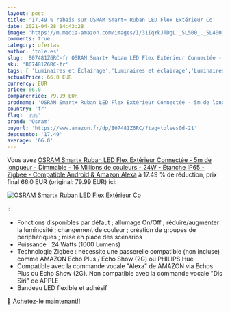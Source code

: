 ```yaml
---
layout: post
title: '17.49 % rabais sur OSRAM Smart+ Ruban LED Flex Extérieur Co'
date: 2021-04-28 14:43:28
image: 'https://m.media-amazon.com/images/I/31IqYkJTDgL._SL500_._SL400_.jpg'
comments: true
category: ofertas
author: 'tole.es'
slug: 'B07481Z6RC-fr OSRAM Smart+ Ruban LED Flex Extérieur Connectée - 5m de...'
sku: 'B07481Z6RC-fr'
tags: [ 'Luminaires et Éclairage','Luminaires et éclairage','Luminaires extérieur','osram','Éclairage pour chemins', ]
actualPrice: 66.0 EUR
currency: EUR
price: 66.0
comparePrice: 79.99 EUR
prodname: 'OSRAM Smart+ Ruban LED Flex Extérieur Connectée - 5m de longueur - Dimmable - 16 Millions de couleurs - 24W - Etanche IP65 - Zigbee - Compatible Android & Amazon Alexa'
country: 'fr'
flag: '🇫🇷'
brand: 'Osram'
buyurl: 'https://www.amazon.fr/dp/B07481Z6RC/?tag=tolees0d-21'
descuento: '17.49'
average: '66.0'
---
```


Vous avez [OSRAM Smart+ Ruban LED Flex Extérieur Connectée - 5m de longueur - Dimmable - 16 Millions de couleurs - 24W - Etanche IP65 - Zigbee - Compatible Android & Amazon Alexa](https://www.amazon.fr/dp/B07481Z6RC/?tag=tolees0d-21)  à  17.49 % de réduction, prix final  66.0 EUR (original: 79.99 EUR) ici:

[![OSRAM Smart+ Ruban LED Flex Extérieur Co](https://m.media-amazon.com/images/I/31IqYkJTDgL._SL500_._SL400_.jpg)](https://www.amazon.fr/dp/B07481Z6RC/?tag=tolees0d-21)

ℹ️:

- Fonctions disponibles par défaut ; allumage On/Off ; réduire/augmenter la luminosité ; changement de couleur ; création de groupes de périphériques ; mise en place des scénarios
- Puissance : 24 Watts (1000 Lumens)
- Technologie Zigbee : nécessite une passerelle compatible (non incluse) comme AMAZON Echo Plus / Echo Show (2G) ou PHILIPS Hue
- Compatible avec la commande vocale "Alexa" de AMAZON via Echos Plus ou Echo Show (2G). Non compatible avec la commande vocale "Dis Siri" de APPLE
- Bandeau LED flexible et adhésif

[🛒 Achetez-le maintenant!!](https://www.amazon.fr/dp/B07481Z6RC/?tag=tolees0d-21)
